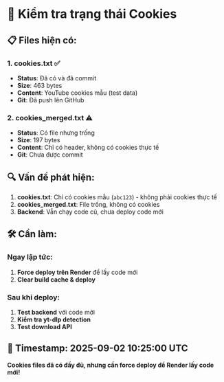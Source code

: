 # 🍪 **Kiểm tra trạng thái Cookies**

## 📋 **Files hiện có:**

### **1. cookies.txt** ✅
- **Status**: Đã có và đã commit
- **Size**: 463 bytes
- **Content**: YouTube cookies mẫu (test data)
- **Git**: Đã push lên GitHub

### **2. cookies_merged.txt** ⚠️
- **Status**: Có file nhưng trống
- **Size**: 197 bytes
- **Content**: Chỉ có header, không có cookies thực tế
- **Git**: Chưa được commit

## 🔍 **Vấn đề phát hiện:**

1. **cookies.txt**: Chỉ có cookies mẫu (`abc123`) - không phải cookies thực tế
2. **cookies_merged.txt**: File trống, không có cookies
3. **Backend**: Vẫn chạy code cũ, chưa deploy code mới

## 🛠️ **Cần làm:**

### **Ngay lập tức:**
1. **Force deploy trên Render** để lấy code mới
2. **Clear build cache & deploy**

### **Sau khi deploy:**
1. **Test backend** với code mới
2. **Kiểm tra yt-dlp detection**
3. **Test download API**

## 📅 **Timestamp**: 2025-09-02 10:25:00 UTC

**Cookies files đã có đầy đủ, nhưng cần force deploy để Render lấy code mới!**
